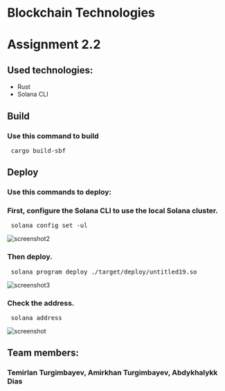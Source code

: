 # Blockchain Technologies
# Assignment 2.2

## Used technologies:
- Rust
- Solana CLI

## Build
### Use this command to build
<pre> cargo build-sbf </pre>

## Deploy
### Use this commands to deploy:
### First, configure the Solana CLI to use the local Solana cluster.
<pre> solana config set -ul </pre>

![screenshot2](https://github.com/user-attachments/assets/de3d8cfe-e049-42f6-9da3-c59ae9d47362)

### Then deploy.
<pre> solana program deploy ./target/deploy/untitled19.so </pre>

![screenshot3](https://github.com/user-attachments/assets/0f12b8e4-d262-4308-b096-aea8331ebebf)

### Check the address.
<pre> solana address </pre>

![screenshot](https://github.com/user-attachments/assets/b1e71868-0b00-4e01-aa87-61133432f79f)

## Team members:
### Temirlan Turgimbayev, Amirkhan Turgimbayev, Abdykhalykk Dias

